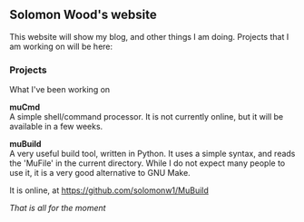 ## Solomon Wood's website

This website will show my blog, and other things I am doing.
Projects that I am working on will be here:

### Projects
What I've been working on

**muCmd**<br>
A simple shell/command processor.
It is not currently online, but it will be available in a few weeks.

**muBuild**<br>
A very useful build tool, written in Python.
It uses a simple syntax, and reads the 'MuFile' in the current directory.
While I do not expect many people to use it, it is a very good alternative
to GNU Make.

It is online, at https://github.com/solomonw1/MuBuild

*That is all for the moment*

